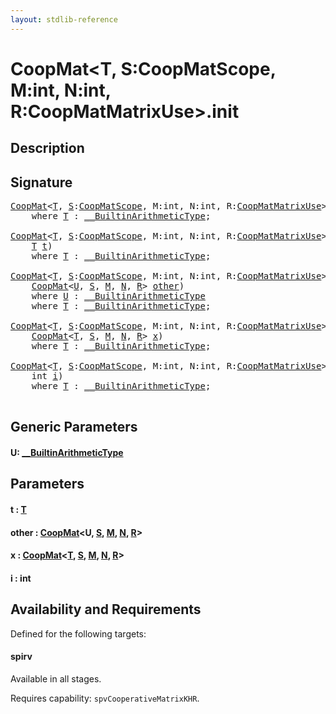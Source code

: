 ```yaml
---
layout: stdlib-reference
---
```


# CoopMat\<T, S:CoopMatScope, M:int, N:int, R:CoopMatMatrixUse\>\.init

## Description





## Signature 

<pre>
<a href="../types/coopmat-04/index" class="code_type">CoopMat</a>&lt;<a href="../types/coopmat-04/index#typeparam-T" class="code_type">T</a>, <a href="../types/coopmat-04/index#decl-S" class="code_var">S</a>:<a href="../types/coopmatscope-047/index" class="code_type">CoopMatScope</a>, M:<span class="code_keyword">int</span>, N:<span class="code_keyword">int</span>, R:<a href="../types/coopmatmatrixuse-047d/index" class="code_type">CoopMatMatrixUse</a>&gt;.<a href="init">init</a>()
    <span class='code_keyword'>where</span> <a href="../types/coopmat-04/index#typeparam-T" class="code_type">T</a> : <a href="../interfaces/0_builtinarithmetictype-029j/index" class="code_type">__BuiltinArithmeticType</a>;

<a href="../types/coopmat-04/index" class="code_type">CoopMat</a>&lt;<a href="../types/coopmat-04/index#typeparam-T" class="code_type">T</a>, <a href="../types/coopmat-04/index#decl-S" class="code_var">S</a>:<a href="../types/coopmatscope-047/index" class="code_type">CoopMatScope</a>, M:<span class="code_keyword">int</span>, N:<span class="code_keyword">int</span>, R:<a href="../types/coopmatmatrixuse-047d/index" class="code_type">CoopMatMatrixUse</a>&gt;.<a href="init">init</a>(
    <a href="../types/coopmat-04/index#typeparam-T" class="code_type">T</a> <a href="init#decl-t" class="code_param">t</a>)
    <span class='code_keyword'>where</span> <a href="../types/coopmat-04/index#typeparam-T" class="code_type">T</a> : <a href="../interfaces/0_builtinarithmetictype-029j/index" class="code_type">__BuiltinArithmeticType</a>;

<a href="../types/coopmat-04/index" class="code_type">CoopMat</a>&lt;<a href="../types/coopmat-04/index#typeparam-T" class="code_type">T</a>, <a href="../types/coopmat-04/index#decl-S" class="code_var">S</a>:<a href="../types/coopmatscope-047/index" class="code_type">CoopMatScope</a>, M:<span class="code_keyword">int</span>, N:<span class="code_keyword">int</span>, R:<a href="../types/coopmatmatrixuse-047d/index" class="code_type">CoopMatMatrixUse</a>&gt;.<a href="init">init</a>&lt;<a href="init#typeparam-U" class="code_type">U</a>&gt;(
    <a href="../types/coopmat-04/index" class="code_type">CoopMat</a>&lt;<a href="init#typeparam-U" class="code_type">U</a>, <a href="../types/coopmat-04/index#decl-S" class="code_var">S</a>, <a href="../types/coopmat-04/index#decl-M" class="code_var">M</a>, <a href="../types/coopmat-04/index#decl-N" class="code_var">N</a>, <a href="../types/coopmat-04/index#decl-R" class="code_var">R</a>&gt; <a href="init#decl-other" class="code_param">other</a>)
    <span class='code_keyword'>where</span> <a href="init#typeparam-U" class="code_type">U</a> : <a href="../interfaces/0_builtinarithmetictype-029j/index" class="code_type">__BuiltinArithmeticType</a>
    <span class='code_keyword'>where</span> <a href="../types/coopmat-04/index#typeparam-T" class="code_type">T</a> : <a href="../interfaces/0_builtinarithmetictype-029j/index" class="code_type">__BuiltinArithmeticType</a>;

<a href="../types/coopmat-04/index" class="code_type">CoopMat</a>&lt;<a href="../types/coopmat-04/index#typeparam-T" class="code_type">T</a>, <a href="../types/coopmat-04/index#decl-S" class="code_var">S</a>:<a href="../types/coopmatscope-047/index" class="code_type">CoopMatScope</a>, M:<span class="code_keyword">int</span>, N:<span class="code_keyword">int</span>, R:<a href="../types/coopmatmatrixuse-047d/index" class="code_type">CoopMatMatrixUse</a>&gt;.<a href="init">init</a>(
    <a href="../types/coopmat-04/index" class="code_type">CoopMat</a>&lt;<a href="../types/coopmat-04/index#typeparam-T" class="code_type">T</a>, <a href="../types/coopmat-04/index#decl-S" class="code_var">S</a>, <a href="../types/coopmat-04/index#decl-M" class="code_var">M</a>, <a href="../types/coopmat-04/index#decl-N" class="code_var">N</a>, <a href="../types/coopmat-04/index#decl-R" class="code_var">R</a>&gt; <a href="init#decl-x" class="code_param">x</a>)
    <span class='code_keyword'>where</span> <a href="../types/coopmat-04/index#typeparam-T" class="code_type">T</a> : <a href="../interfaces/0_builtinarithmetictype-029j/index" class="code_type">__BuiltinArithmeticType</a>;

<a href="../types/coopmat-04/index" class="code_type">CoopMat</a>&lt;<a href="../types/coopmat-04/index#typeparam-T" class="code_type">T</a>, <a href="../types/coopmat-04/index#decl-S" class="code_var">S</a>:<a href="../types/coopmatscope-047/index" class="code_type">CoopMatScope</a>, M:<span class="code_keyword">int</span>, N:<span class="code_keyword">int</span>, R:<a href="../types/coopmatmatrixuse-047d/index" class="code_type">CoopMatMatrixUse</a>&gt;.<a href="init">init</a>(
    <span class="code_keyword">int</span> <a href="init#decl-i" class="code_param">i</a>)
    <span class='code_keyword'>where</span> <a href="../types/coopmat-04/index#typeparam-T" class="code_type">T</a> : <a href="../interfaces/0_builtinarithmetictype-029j/index" class="code_type">__BuiltinArithmeticType</a>;

</pre>

## Generic Parameters

####  <a id="typeparam-U"></a>U: [\_\_BuiltinArithmeticType](../interfaces/0_builtinarithmetictype-029j/index)

## Parameters

####  <a id="decl-t"></a>t  : [T](../types/coopmat-04/index#typeparam-T)
####  <a id="decl-other"></a>other  : [CoopMat](../types/coopmat-04/index)\<U, [S](../types/coopmat-04/index#decl-S), [M](../types/coopmat-04/index#decl-M), [N](../types/coopmat-04/index#decl-N), [R](../types/coopmat-04/index#decl-R)\>
####  <a id="decl-x"></a>x  : [CoopMat](../types/coopmat-04/index)\<[T](../types/coopmat-04/index#typeparam-T), [S](../types/coopmat-04/index#decl-S), [M](../types/coopmat-04/index#decl-M), [N](../types/coopmat-04/index#decl-N), [R](../types/coopmat-04/index#decl-R)\>
####  <a id="decl-i"></a>i  : int

## Availability and Requirements

Defined for the following targets:

#### spirv
Available in all stages.

Requires capability: `spvCooperativeMatrixKHR`.


